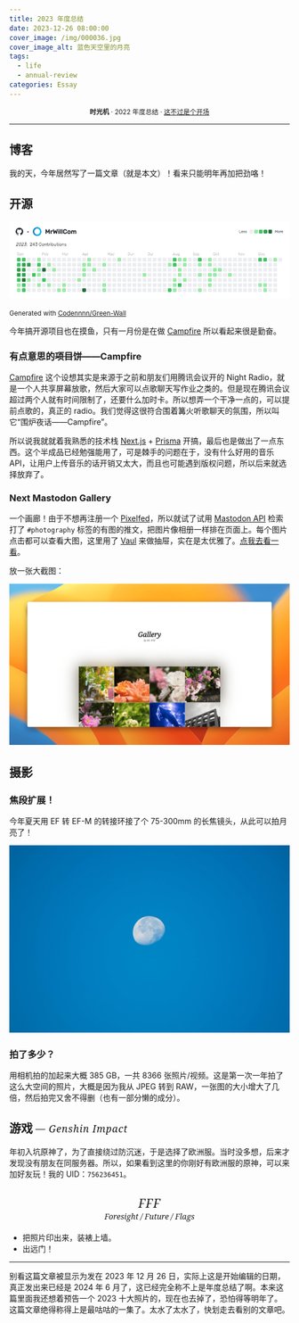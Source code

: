 ```yaml
---
title: 2023 年度总结
date: 2023-12-26 08:00:00
cover_image: /img/000036.jpg
cover_image_alt: 蓝色天空里的月亮
tags:
  - life
  - annual-review
categories: Essay
---
```


<p style="text-align: center"><small><strong>时光机</strong> · 2022 年度总结 · <a href="/2022/12/19/It-s-just-the-Beginning/">这不过是个开场</a></small></p>

---

## 博客

我的天，今年居然写了一篇文章（就是本文）！看来只能明年再加把劲咯！

## 开源

![GitHub Green Wall](/img/000034.png)

<small>Generated with <a href="https://github.com/Codennnn/Green-Wall">Codennnn/Green-Wall</a></small>

今年搞开源项目也在摸鱼，只有一月份是在做 [Campfire](https://github.com/campfire-org) 所以看起来很是勤奋。

### 有点意思的~~项目~~饼——Campfire

[Campfire](https://github.com/campfire-org) 这个设想其实是来源于之前和朋友们用腾讯会议开的 Night Radio，就是一个人共享屏幕放歌，然后大家可以点歌聊天写作业之类的。但是现在腾讯会议超过两个人就有时间限制了，还要什么加时卡。所以想弄一个干净一点的，可以提前点歌的，真正的 radio。我们觉得这很符合围着篝火听歌聊天的氛围，所以叫它“围炉夜话——Campfire”。

所以说我就就着我熟悉的技术栈 [Next.js](https://nextjs.org/) + [Prisma](https://www.prisma.io/) 开搞，最后也是做出了一点东西。这个半成品已经勉强能用了，可是棘手的问题在于，没有什么好用的音乐 API，让用户上传音乐的话开销又太大，而且也可能遇到版权问题，所以后来就选择放弃了。

### Next Mastodon Gallery

一个画廊！由于不想再注册一个 [Pixelfed](https://pixelfed.org/)，所以就试了试用 [Mastodon API](https://docs.joinmastodon.org/) 检索打了 `#photography` 标签的有图的推文，把图片像相册一样排在页面上。每个图片点击都可以查看大图，这里用了 [Vaul](https://vaul.emilkowal.ski/) 来做抽屉，实在是太优雅了。[点我去看一看](https://gallery.mrwillcom.com/)。

放一张大截图：

<img src="/img/000035.png" alt="Gallery 的截图">

## 摄影

### 焦段扩展！

今年夏天用 EF 转 EF-M 的转接环接了个 75-300mm 的长焦镜头，从此可以拍月亮了！

<div class="block-large">
  <img src="/img/000036.jpg" alt="300mm 拍月亮">
</div>

### 拍了多少？

用相机拍的加起来大概 385 GB，一共 8366 张照片/视频。这是第一次一年拍了这么大空间的照片，大概是因为我从 JPEG 转到 RAW，一张图的大小增大了几倍，然后拍完又舍不得删（也有一部分懒的成分）。

## 游戏 <span class="italic-heading" style="display: inline; font-size: smaller">— Genshin Impact</span>

年初入坑原神了，为了直接绕过防沉迷，于是选择了欧洲服。当时没多想，后来才发现没有朋友在同服务器。所以，如果看到这里的你刚好有欧洲服的原神，可以来加好友玩！我的 UID：`756236451`。

## <span class="italic-heading">FFF</span><span class="italic-heading-desc">Foresight / Future / Flags</span>

- 把照片印出来，装裱上墙。
- 出远门！

---

别看这篇文章被显示为发在 2023 年 12 月 26 日，实际上这是开始编辑的日期，真正发出来已经是 2024 年 6 月了，这已经完全称不上是年度总结了啊。本来这篇里面我还想着预告一个 2023 十大照片的，现在也去掉了，恐怕得等明年了。这篇文章绝得称得上是最咕咕的一集了。太水了太水了，快划走去看别的文章吧。

<style>
@import url('https://fonts.googleapis.com/css2?family=Noto+Serif+SC:wght@300;400;700&display=swap');
@import url('https://fonts.googleapis.com/css2?family=Noto+Serif:ital,wght@0,300;1,300&display=swap');
@import url('https://unpkg.com/lxgw-wenkai-webfont/lxgwwenkai-regular.css');

.meta, .content, .toc {
  font-family: 'Noto Serif SC', serif;
}

.meta {
  text-align: center;
  font-weight: 300;
}

.meta .title {
  font-weight: 700;
}

.content {
  font-size: 17px;
}

.content p img, .content .block-large img, .content figure img {
  border-radius: var(--radius-small);
}

.italic-heading {
  letter-spacing: 1px;
  font-family: 'Noto Serif', 'Noto Serif SC', serif;
  font-style: italic;
  font-weight: 300;
  display: block;
  text-align: center;
}

.italic-heading-desc {
  font-family: 'Noto Serif', serif;
  font-style: italic;
  font-weight: 300;
  font-size: 14px;
  display: block;
  text-align: center;
}

.text-lxgw {
  font-family: 'LXGW WenKai', sans-serif;
}

.text-wide-spacing {
  letter-spacing: 6px;
}

.text-normal {
  font-style: normal;
}
</style>
